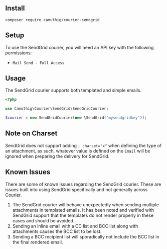 ## Install

`composer require camuthig/courier-sendgrid`

## Setup

To use the SendGrid courier, you will need an API key with the following permissions:

* `Mail Send - Full Access`

## Usage

The SendGrid courier supports both templated and simple emails.

```php
<?php

use Camuthig\Courier\SendGrid\SendGridCourier;

$courier = new SendGridCourier(new \SendGrid("mysendgridkey"));
```

## Note on Charset

SendGrid does not support adding `; charset="x"` when defining the type of an
attachment, as such, whatever value is defined on the `Email` will be ignored
when preparing the delivery for SendGrid.

## Known Issues

There are some of known issues regarding the SendGrid courier. These are
issues built into using SendGrid specifically and not generally across Courier.

1. The SendGrid courier will behave unexpectedly when sending multiple attachments
in templated emails. It has been noted and verified with SendGrid support that the
templates do not render properly in these cases and should be avoided.
1. Sending an inline email with a CC list and BCC list along with attachments causes
the BCC list to be lost.
1. Sending a BCC recipient list will sporadically not include the BCC list in the
final rendered email.
